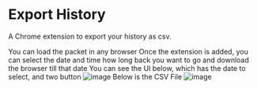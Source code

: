 # Export History

A Chrome extension to export your history as csv.

You can load the packet in any browser 
Once the extension is added, you can select the date and time how long back you want to go and download the browser till that date
You can see the UI below, which has the date to select, and two button 
![image](https://user-images.githubusercontent.com/32207327/204031458-a20d6374-b8d6-4b86-9cd0-cc7b105e6d89.png)
Below is the CSV File
![image](https://user-images.githubusercontent.com/32207327/204031355-9c98af96-5326-494e-8b0c-5fe83bc85ee8.png)
